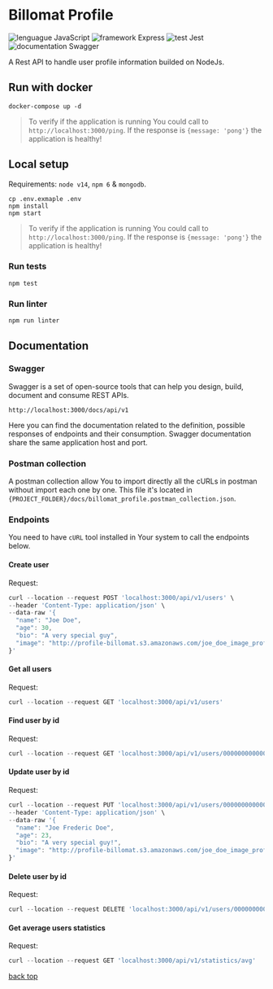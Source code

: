 # Billomat Profile
![lenguague JavaScript](https://img.shields.io/badge/lenguague-javascript-yellow.svg)
![framework Express](https://img.shields.io/badge/framework-express-blue.svg)
![test Jest](https://img.shields.io/badge/test-jest-orange.svg)
![documentation Swagger](https://img.shields.io/badge/documentation-swagger-green.svg)

A Rest API to handle user profile information builded on NodeJs.


## Run with docker
```
docker-compose up -d
```
>To verify if the application is running You could call to `http://localhost:3000/ping`. If the response is `{message: 'pong'}` the application is healthy!

## Local setup

Requirements: `node v14`, `npm 6` & `mongodb`.
```
cp .env.exmaple .env
npm install
npm start
```
>To verify if the application is running You could call to `http://localhost:3000/ping`. If the response is `{message: 'pong'}` the application is healthy!
### Run tests

```
npm test
```
### Run linter

```
npm run linter
```



## Documentation

### Swagger
Swagger is a set of open-source tools that can help you design, build, document and consume REST APIs.
```
http://localhost:3000/docs/api/v1
```
Here you can find the documentation related to the definition, possible responses of endpoints and their consumption. Swagger documentation share the same application host and port.

### Postman collection
A postman collection allow You to import directly all the cURLs in postman without import each one by one. This file it's located in `{PROJECT_FOLDER}/docs/billomat_profile.postman_collection.json`.

### Endpoints 
You need to have `cURL` tool installed in Your system to call the endpoints below.

#### Create user
Request:
```js
curl --location --request POST 'localhost:3000/api/v1/users' \
--header 'Content-Type: application/json' \
--data-raw '{
  "name": "Joe Doe",
  "age": 30,
  "bio": "A very special guy",
  "image": "http://profile-billomat.s3.amazonaws.com/joe_doe_image_profile.png"
}'
```
#### Get all users
Request:
```js
curl --location --request GET 'localhost:3000/api/v1/users'
```

#### Find user by id
Request:
```js
curl --location --request GET 'localhost:3000/api/v1/users/000000000000000000000001'
```

#### Update user by id
Request:
```js
curl --location --request PUT 'localhost:3000/api/v1/users/000000000000000000000001' \
--header 'Content-Type: application/json' \
--data-raw '{
  "name": "Joe Frederic Doe",
  "age": 23,
  "bio": "A very special guy!",
  "image": "http://profile-billomat.s3.amazonaws.com/joe_doe_image_profile_1.png"
}'
```

#### Delete user by id
Request:
```js
curl --location --request DELETE 'localhost:3000/api/v1/users/000000000000000000000001'
```

#### Get average users statistics
Request:
```js
curl --location --request GET 'localhost:3000/api/v1/statistics/avg'
```

[back top](#Billomat-Profile)
